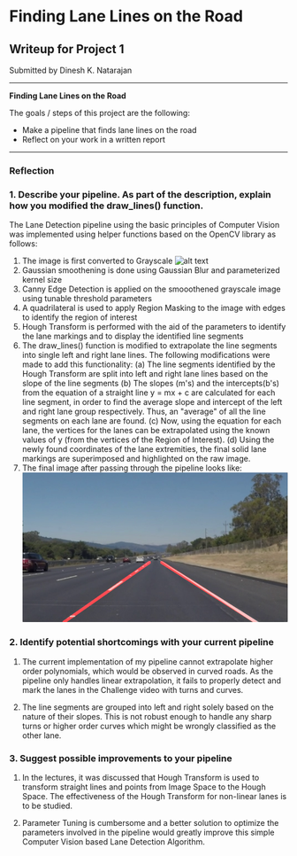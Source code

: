 # **Finding Lane Lines on the Road** 

## Writeup for Project 1

Submitted by Dinesh K. Natarajan

---

**Finding Lane Lines on the Road**

The goals / steps of this project are the following:
* Make a pipeline that finds lane lines on the road
* Reflect on your work in a written report


[//]: # (Image References)

[image1]: ./examples/grayscale.jpg "Grayscale"
[image2]: ./test_images_output/solidWhiteRight.jpg 

---

### Reflection

### 1. Describe your pipeline. As part of the description, explain how you modified the draw_lines() function.

The Lane Detection pipeline using the basic principles of Computer Vision was implemented using helper functions based on the OpenCV library as follows: 

1. The image is first converted to Grayscale
![alt text][image1]
2. Gaussian smoothening is done using Gaussian Blur and parameterized kernel size
3. Canny Edge Detection is applied on the smooothened grayscale image using tunable threshold parameters
4. A quadrilateral is used to apply Region Masking to the image with edges to identify the region of interest
5. Hough Transform is performed with the aid of the parameters to identify the lane markings and to display the identified line segments
6. The draw_lines() function is modified to extrapolate the line segments into single left and right lane lines. The following modifications were made to add this functionality: 
    (a) The line segments identified by the Hough Transform are split into left and right lane lines based on the slope of the line segments
    (b) The slopes (m's) and the intercepts(b's) from the equation of a straight line y = mx + c are calculated for each line segment, in order to find the average slope and intercept of the left and right lane group respectively. Thus, an "average" of all the line segments on each lane are found. 
    (c) Now, using the equation for each lane, the vertices for the lanes can be extrapolated using the known values of y (from the vertices of the Region of Interest). 
    (d) Using the newly found coordinates of the lane extremities, the final solid lane markings are superimposed and highlighted on the raw image. 
7. The final image after passing through the pipeline looks like: 
![alt text][image2]




### 2. Identify potential shortcomings with your current pipeline

1. The current implementation of my pipeline cannot extrapolate higher order polynomials, which would be observed in curved roads. As the pipeline only handles linear extrapolation, it fails to properly detect and mark the lanes in the Challenge video with turns and curves. 

2. The line segments are grouped into left and right solely based on the nature of their slopes. This is not robust enough to handle any sharp turns or higher order curves which might be wrongly classified as the other lane. 


### 3. Suggest possible improvements to your pipeline

1. In the lectures, it was discussed that Hough Transform is used to transform straight lines and points from Image Space to the Hough Space. The effectiveness of the Hough Transform for non-linear lanes is to be studied.  

2. Parameter Tuning is cumbersome and a better solution to optimize the parameters involved in the pipeline would greatly improve this simple Computer Vision based Lane Detection Algorithm. 
